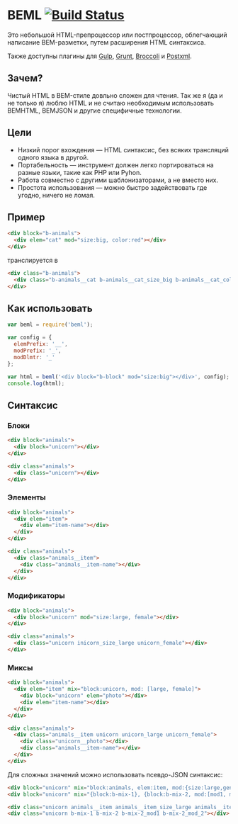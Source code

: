 # BEML [![Build Status][build]][build-link]

[build]: https://travis-ci.org/zenwalker/node-beml.png?branch=master
[build-link]: https://travis-ci.org/zenwalker/node-beml

Это небольшой HTML-препроцессор или постпроцессор, облегчающий написание BEM-разметки, путем расширения HTML синтаксиса.

Также доступны плагины для [Gulp](https://github.com/zenwalker/gulp-beml),
[Grunt](https://github.com/zenwalker/grunt-beml), [Broccoli](https://github.com/Inzephirum/broccoli-beml) и [Postxml](https://github.com/postxml/postxml-beml).

## Зачем?

Чистый HTML в BEM-стиле довльно сложен для чтения. Так же я (да и не только я)
люблю HTML и не считаю необходимым использовать BEMHTML, BEMJSON и другие
специфичные технологии.

## Цели

*   Низкий порог вхождения — HTML синтаксис, без всяких трансляций одного языка в
    другой.
*   Портабельность — инструмент должен легко портироваться на разные языки, такие
    как PHP или Pyhon.
*   Работа совместно с другими шаблонизаторами, а не вместо них.
*   Простота использования — можно быстро задействовать где угодно, ничего не
    ломая.

## Пример

```html
<div block="b-animals">
  <div elem="cat" mod="size:big, color:red"></div>
</div>
```

транслируется в

```html
<div class="b-animals">
  <div class="b-animals__cat b-animals__cat_size_big b-animals__cat_color_red"></div>
</div>
```

## Как использовать

```javascript
var beml = require('beml');

var config = {
  elemPrefix: '__',
  modPrefix: '_',
  modDlmtr: '_'
};

var html = beml('<div block="b-block" mod="size:big"></div>', config);
console.log(html);
```

## Синтаксис

### Блоки

```html
<div block="animals">
  <div block="unicorn"></div>
</div>
```

```html
<div class="animals">
  <div class="unicorn"></div>
</div>
```

### Элементы

```html
<div block="animals">
  <div elem="item">
    <div elem="item-name"></div>
  </div>
</div>
```

```html
<div class="animals">
  <div class="animals__item">
    <div class="animals__item-name"></div>
  </div>
</div>
```

### Модификаторы

```html
<div block="animals">
  <div block="unicorn" mod="size:large, female"></div>
</div>
```

```html
<div class="animals">
  <div class="unicorn inicorn_size_large unicorn_female"></div>
</div>
```

### Миксы

```html
<div block="animals">
  <div elem="item" mix="block:unicorn, mod: [large, female]">
    <div block="unicorn" elem="photo"></div>
    <div elem="item-name"></div>
  </div>
</div>
```

```html
<div class="animals">
  <div class="animals__item unicorn unicorn_large unicorn_female">
    <div class="unicorn__photo"></div>
    <div class="animals__item-name"></div>
  </div>
</div>
```

Для сложных значений можно использовать псевдо-JSON синтаксис:

```html
<div block="unicorn" mix="block:animals, elem:item, mod:{size:large,gender:female}"></div>
<div block="unicorn" mix="{block:b-mix-1}, {block:b-mix-2, mod:[mod1, mod2]}"></div>
```

```html
<div class="unicorn animals__item animals__item_size_large animals__item_gender_female"></div>
<div class="unicorn b-mix-1 b-mix-2 b-mix-2_mod1 b-mix-2_mod_2"></div>
```
